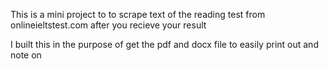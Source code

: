 This is a mini project to to scrape text of the reading test from onlineieltstest.com after you recieve your result

I built this in the purpose of get the pdf and docx file to easily print out and note on

